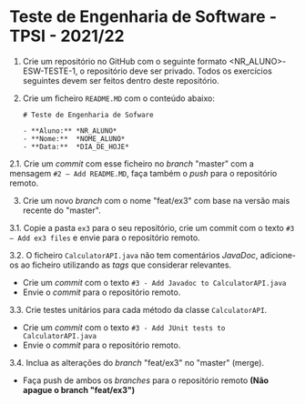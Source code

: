 # Teste de Engenharia de Software - TPSI - 2021/22

1. Crie um repositório no GitHub com o seguinte formato <NR_ALUNO>-ESW-TESTE-1, o repositório deve ser privado.
Todos os exercícios seguintes devem ser feitos dentro deste repositório.

2. Crie um ficheiro `README.MD` com o conteúdo abaixo:

	```
	# Teste de Engenharia de Sofware

	- **Aluno:** *NR_ALUNO*
	- **Nome:**  *NOME_ALUNO*
	- **Data:**  *DIA_DE_HOJE*
	```

  2.1. Crie um *commit* com esse ficheiro no *branch* "master" com a mensagem `#2 – Add README.MD`, faça também o *push* para o repositório remoto.

3. Crie um novo *branch* com o nome "feat/ex3" com base na versão mais recente do "master".

  3.1. Copie a pasta `ex3` para o seu repositório, crie um commit com o texto `#3 – Add ex3 files` e envie para o repositório remoto.

  3.2. O ficheiro `CalculatorAPI.java` não tem comentários *JavaDoc*, adicione-os ao ficheiro utilizando as *tags* que considerar relevantes.

  - Crie um *commit* com o texto `#3 - Add Javadoc to CalculatorAPI.java`
  - Envie o *commit* para o repositório remoto.

  3.3. Crie testes unitários para cada método da classe `CalculatorAPI`.

  - Crie um *commit* com o texto `#3 - Add JUnit tests to CalculatorAPI.java`
  - Envie o *commit* para o repositório remoto.

  3.4. Inclua as alterações do *branch* "feat/ex3" no "master" (merge).

  - Faça push de ambos os *branches* para o repositório remoto **(Não apague o branch "feat/ex3")**
